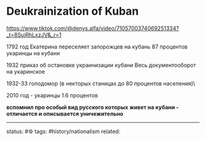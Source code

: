 # Deukrainization of Kuban
https://www.tiktok.com/@denys.alfa/video/7105700374069251334?_t=8SujRhLxzJV&_r=1

1792 год Екатерина переселяет запорожцев на кубань
87 процентов укаринцы на кубани

1932 приказ об остановке украинизации кубани
Весь документооборот на укаринское

1932-33 голодомор (в некторых станицах до 80 процентов населения)\

2010 год - укаринцы 1.6 процентов 

**вспомнил про особый вид русского которых живет на кубани - отличается и описывается уничежительно**



--- 
status: #⚙️ 
tags: #history/nationalism 
related: 